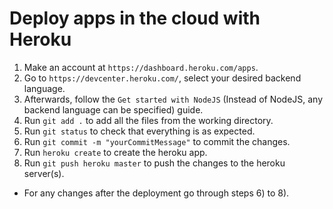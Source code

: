 # Deploy apps in the cloud with Heroku

1) Make an account at `https://dashboard.heroku.com/apps`.
2) Go to `https://devcenter.heroku.com/`, select your desired backend language.
3) Afterwards, follow the `Get started with NodeJS` (Instead of NodeJS, any backend language can be
   specified) guide.
4) Run `git add .` to add all the files from the working directory.
5) Run `git status` to check that everything is as expected.
6) Run `git commit -m "yourCommitMessage"` to commit the changes.
7) Run `heroku create` to create the heroku app.
8) Run `git push heroku master` to push the changes to the heroku server(s).

- For any changes after the deployment go through steps 6) to 8).